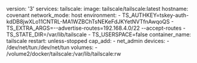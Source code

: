 version: '3'
services:
  tailscale:
    image: tailscale/tailscale:latest
    hostname: covenant
    network_mode: host
    environment:
          - TS_AUTHKEY=tskey-auth-kdDB8jwXLo11CNTRL-MA1WZBChTsNEKeFdJKYetNVTfnAwqoQS
          - TS_EXTRA_ARGS=--advertise-routes=192.168.4.0/22 --accept-routes
          - TS_STATE_DIR=/var/lib/tailscale
          - TS_USERSPACE=false
    container_name: tailscale
    restart: unless-stopped
    cap_add:
      - net_admin
    devices:
      - /dev/net/tun:/dev/net/tun
    volumes:
      - /volume2/docker/tailscale:/var/lib/tailscale:rw
